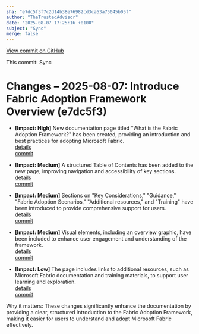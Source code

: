 ```yaml
---
sha: "e7dc5f3f7c2d14b38e76982cd3ca53a75045b05f"
author: "TheTrustedAdvisor"
date: "2025-08-07 17:25:16 +0100"
subject: "Sync"
merge: false
---
```


[View commit on GitHub](https://github.com/TheTrustedAdvisor/FabricAdoptionFramework/commit/e7dc5f3f7c2d14b38e76982cd3ca53a75045b05f)

This commit: Sync

# Changes – 2025-08-07: Introduce Fabric Adoption Framework Overview (e7dc5f3)

- **[Impact: High]** New documentation page titled "What is the Fabric Adoption Framework?" has been created, providing an introduction and best practices for adopting Microsoft Fabric.  
   [details](/docs/about/changes/2025-08-07-what-is-the-fabric-adoption-framework)  
   [commit](https://github.com/TheTrustedAdvisor/FabricAdoptionFramework/commit/e7dc5f3f7c2d14b38e76982cd3ca53a75045b05f)

- **[Impact: Medium]** A structured Table of Contents has been added to the new page, improving navigation and accessibility of key sections.  
   [details](/docs/about/changes/2025-08-07-what-is-the-fabric-adoption-framework)  
   [commit](https://github.com/TheTrustedAdvisor/FabricAdoptionFramework/commit/e7dc5f3f7c2d14b38e76982cd3ca53a75045b05f)

- **[Impact: Medium]** Sections on "Key Considerations," "Guidance," "Fabric Adoption Scenarios," "Additional resources," and "Training" have been introduced to provide comprehensive support for users.  
   [details](/docs/about/changes/2025-08-07-what-is-the-fabric-adoption-framework)  
   [commit](https://github.com/TheTrustedAdvisor/FabricAdoptionFramework/commit/e7dc5f3f7c2d14b38e76982cd3ca53a75045b05f)

- **[Impact: Medium]** Visual elements, including an overview graphic, have been included to enhance user engagement and understanding of the framework.  
   [details](/docs/about/changes/2025-08-07-what-is-the-fabric-adoption-framework)  
   [commit](https://github.com/TheTrustedAdvisor/FabricAdoptionFramework/commit/e7dc5f3f7c2d14b38e76982cd3ca53a75045b05f)

- **[Impact: Low]** The page includes links to additional resources, such as Microsoft Fabric documentation and training materials, to support user learning and exploration.  
   [details](/docs/about/changes/2025-08-07-what-is-the-fabric-adoption-framework)  
   [commit](https://github.com/TheTrustedAdvisor/FabricAdoptionFramework/commit/e7dc5f3f7c2d14b38e76982cd3ca53a75045b05f)

Why it matters: These changes significantly enhance the documentation by providing a clear, structured introduction to the Fabric Adoption Framework, making it easier for users to understand and adopt Microsoft Fabric effectively.
